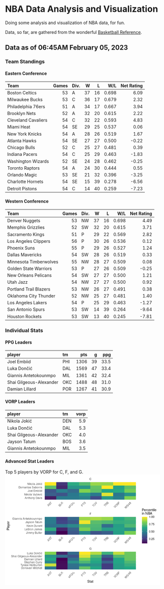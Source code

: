# NBA Data Analysis and Visualization

Doing some analysis and visualization of NBA data, for fun.

Data, so far, are gathered from the wonderful [Basketball
Reference](https://www.basketball-reference.com/).

## Data as of 06:45AM February 05, 2023

### Team Standings

#### Eastern Conference

| Team                | Games | Div. |   W |   L |   W/L | Net Rating |
|:--------------------|------:|:-----|----:|----:|------:|-----------:|
| Boston Celtics      |    53 | A    |  37 |  16 | 0.698 |       6.09 |
| Milwaukee Bucks     |    53 | C    |  36 |  17 | 0.679 |       2.32 |
| Philadelphia 76ers  |    51 | A    |  34 |  17 | 0.667 |       3.94 |
| Brooklyn Nets       |    52 | A    |  32 |  20 | 0.615 |       2.22 |
| Cleveland Cavaliers |    54 | C    |  32 |  22 | 0.593 |       4.83 |
| Miami Heat          |    54 | SE   |  29 |  25 | 0.537 |       0.06 |
| New York Knicks     |    54 | A    |  28 |  26 | 0.519 |       1.67 |
| Atlanta Hawks       |    54 | SE   |  27 |  27 | 0.500 |      -0.22 |
| Chicago Bulls       |    52 | C    |  25 |  27 | 0.481 |       0.39 |
| Indiana Pacers      |    54 | C    |  25 |  29 | 0.463 |      -1.83 |
| Washington Wizards  |    52 | SE   |  24 |  28 | 0.462 |      -0.25 |
| Toronto Raptors     |    54 | A    |  24 |  30 | 0.444 |       0.55 |
| Orlando Magic       |    53 | SE   |  21 |  32 | 0.396 |      -3.25 |
| Charlotte Hornets   |    54 | SE   |  15 |  39 | 0.278 |      -6.56 |
| Detroit Pistons     |    54 | C    |  14 |  40 | 0.259 |      -7.23 |

#### Western Conference

| Team                   | Games | Div. |   W |   L |   W/L | Net Rating |
|:-----------------------|------:|:-----|----:|----:|------:|-----------:|
| Denver Nuggets         |    53 | NW   |  37 |  16 | 0.698 |       4.49 |
| Memphis Grizzlies      |    52 | SW   |  32 |  20 | 0.615 |       3.71 |
| Sacramento Kings       |    51 | P    |  29 |  22 | 0.569 |       2.82 |
| Los Angeles Clippers   |    56 | P    |  30 |  26 | 0.536 |       0.12 |
| Phoenix Suns           |    55 | P    |  29 |  26 | 0.527 |       1.24 |
| Dallas Mavericks       |    54 | SW   |  28 |  26 | 0.519 |       0.33 |
| Minnesota Timberwolves |    55 | NW   |  28 |  27 | 0.509 |       0.08 |
| Golden State Warriors  |    53 | P    |  27 |  26 | 0.509 |      -0.25 |
| New Orleans Pelicans   |    54 | SW   |  27 |  27 | 0.500 |       1.21 |
| Utah Jazz              |    54 | NW   |  27 |  27 | 0.500 |       0.92 |
| Portland Trail Blazers |    53 | NW   |  26 |  27 | 0.491 |       0.38 |
| Oklahoma City Thunder  |    52 | NW   |  25 |  27 | 0.481 |       1.40 |
| Los Angeles Lakers     |    54 | P    |  25 |  29 | 0.463 |      -1.27 |
| San Antonio Spurs      |    53 | SW   |  14 |  39 | 0.264 |      -9.64 |
| Houston Rockets        |    53 | SW   |  13 |  40 | 0.245 |      -7.81 |

### Individual Stats

#### PPG Leaders

| player                  | tm  |  pts |   g |  ppg |
|:------------------------|:----|-----:|----:|-----:|
| Joel Embiid             | PHI | 1306 |  39 | 33.5 |
| Luka Dončić             | DAL | 1569 |  47 | 33.4 |
| Giannis Antetokounmpo   | MIL | 1361 |  42 | 32.4 |
| Shai Gilgeous-Alexander | OKC | 1488 |  48 | 31.0 |
| Damian Lillard          | POR | 1267 |  41 | 30.9 |

#### VORP Leaders

| player                  | tm  | vorp |
|:------------------------|:----|-----:|
| Nikola Jokić            | DEN |  5.9 |
| Luka Dončić             | DAL |  5.3 |
| Shai Gilgeous-Alexander | OKC |  4.0 |
| Jayson Tatum            | BOS |  3.6 |
| Giannis Antetokounmpo   | MIL |  3.5 |

#### Advanced Stat Leaders

Top 5 players by VORP for C, F, and G.
![](README_files/figure-gfm/README-unnamed-chunk-7-1.png)<!-- -->
